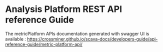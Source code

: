 # Analysis Platform REST API reference Guide

The metricPlatform APIs documentation generated with swagger UI is available : https://crossminer.github.io/scava-docs/developers-guide/api-reference-guide/metric-platform-api/ 
